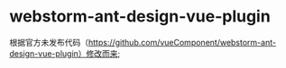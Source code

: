 # webstorm-ant-design-vue-plugin
根据官方未发布代码（https://github.com/vueComponent/webstorm-ant-design-vue-plugin）修改而来;
